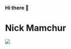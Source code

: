 ### Hi there 👋
<h1> Nick Mamchur </h1>
<img align="center" src="https://github-readme-stats.vercel.app/api/<CARD_TYPE>/?username=<USERNAME>&theme=<THEME_NAME>" />
